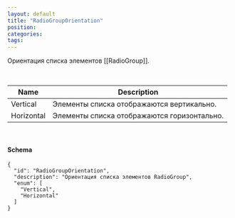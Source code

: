 ```yaml
---
layout: default
title: "RadioGroupOrientation"
position: 
categories: 
tags: 
---
```


Ориентация списка элементов [[RadioGroup]].

 

|Name|Description|
|----|-----------|
|Vertical|Элементы списка отображаются вертикально.|
|Horizontal|Элементы списка отображаются горизонтально.|

    

#### Schema

```
{
  "id": "RadioGroupOrientation",
  "description": "Ориентация списка элементов RadioGroup",
  "enum": [
    "Vertical",
    "Horizontal"
  ]
}
```

 

 

